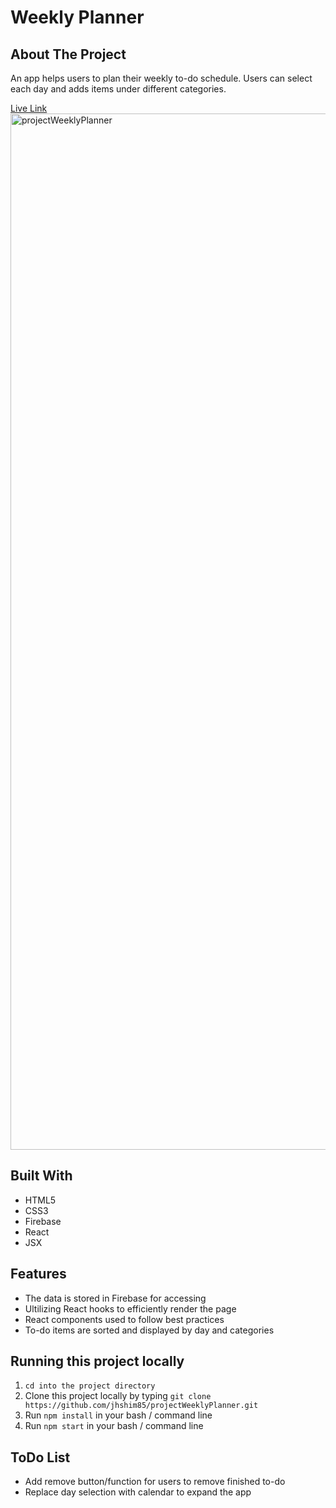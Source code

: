 # Weekly Planner

## About The Project
An app helps users to plan their weekly to-do schedule. Users can select each day and adds items under different categories.

[Live Link](https://golden-gelato-beeb4b.netlify.app/)
[<img width="1658" alt="projectWeeklyPlanner" src="https://user-images.githubusercontent.com/97327628/184087463-8bf005e3-9f85-4591-af5b-e4edde83028f.png">](https://golden-gelato-beeb4b.netlify.app/)


## Built With
- HTML5
- CSS3
- Firebase
- React
- JSX

## Features
- The data is stored in Firebase for accessing
- Ultilizing React hooks to efficiently render the page
- React components used to follow best practices
- To-do items are sorted and displayed by day and categories

## Running this project locally
1. `cd into the project directory`
2. Clone this project locally by typing `git clone https://github.com/jhshim85/projectWeeklyPlanner.git`
3. Run `npm install` in your bash / command line
4. Run `npm start` in your bash / command line

## ToDo List
- Add remove button/function for users to remove finished to-do
- Replace day selection with calendar to expand the app
